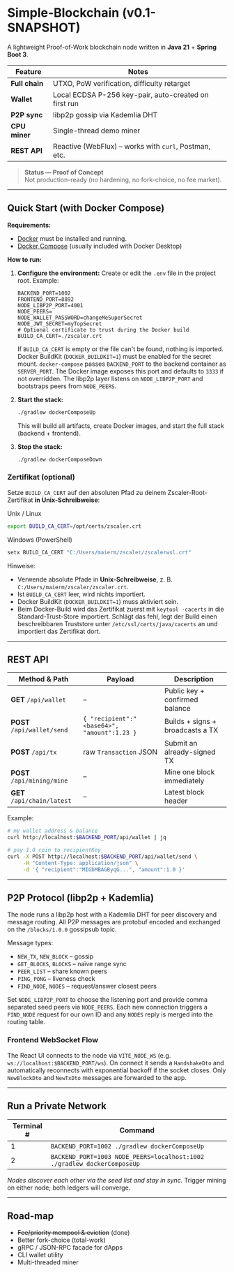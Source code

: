 # Simple-Blockchain (v0.1-SNAPSHOT)

A lightweight Proof-of-Work blockchain node written in **Java 21** + **Spring Boot 3**.

| Feature | Notes |
|---------|-------|
| **Full chain** | UTXO, PoW verification, difficulty retarget |
| **Wallet** | Local ECDSA P-256 key-pair, auto-created on first run |
| **P2P sync** | libp2p gossip via Kademlia DHT |
| **CPU miner** | Single-thread demo miner |
| **REST API** | Reactive (WebFlux) – works with `curl`, Postman, etc. |

> **Status — Proof of Concept**  
> Not production-ready (no hardening, no fork-choice, no fee market).

---

## Quick Start (with Docker Compose)

**Requirements:**
- [Docker](https://docs.docker.com/get-docker/) must be installed and running.
- [Docker Compose](https://docs.docker.com/compose/) (usually included with Docker Desktop)

**How to run:**

1. **Configure the environment:**
   Create or edit the `.env` file in the project root. Example:
   ```env
   BACKEND_PORT=1002
   FRONTEND_PORT=8892
   NODE_LIBP2P_PORT=4001
   NODE_PEERS=
   NODE_WALLET_PASSWORD=changeMeSuperSecret
   NODE_JWT_SECRET=myTopSecret
   # Optional certificate to trust during the Docker build
   BUILD_CA_CERT=./zscaler.crt
   ```
   If `BUILD_CA_CERT` is empty or the file can't be found, nothing is imported.
   Docker BuildKit (`DOCKER_BUILDKIT=1`) must be enabled for the secret mount.
   `docker-compose` passes `BACKEND_PORT` to the backend container as `SERVER_PORT`.
   The Docker image exposes this port and defaults to `3333` if not overridden.
   The libp2p layer listens on `NODE_LIBP2P_PORT` and bootstraps peers from `NODE_PEERS`.
2. **Start the stack:**
   ```bash
   ./gradlew dockerComposeUp
   ```
   This will build all artifacts, create Docker images, and start the full stack (backend + frontend).

3. **Stop the stack:**
   ```bash
   ./gradlew dockerComposeDown
   ```

### Zertifikat (optional)

Setze `BUILD_CA_CERT` auf den absoluten Pfad zu deinem
Zscaler-Root-Zertifikat **in Unix-Schreibweise**:

Unix / Linux
```bash
export BUILD_CA_CERT=/opt/certs/zscaler.crt
```

Windows (PowerShell)
```powershell
setx BUILD_CA_CERT "C:/Users/maierm/zscaler/zscalerwsl.crt"
```

Hinweise:

- Verwende absolute Pfade in **Unix-Schreibweise**, z. B. `C:/Users/maierm/zscaler/zscaler.crt`.
- Ist `BUILD_CA_CERT` leer, wird nichts importiert.
- Docker BuildKit (`DOCKER_BUILDKIT=1`) muss aktiviert sein.
- Beim Docker-Build wird das Zertifikat zuerst mit
  `keytool -cacerts` in die Standard-Trust-Store importiert. Schlägt das fehl,
  legt der Build einen beschreibbaren Truststore unter
  `/etc/ssl/certs/java/cacerts` an und importiert das Zertifikat dort.

---

## REST API

| Method & Path | Payload | Description |
|---------------|---------|-------------|
| **GET** `/api/wallet` | – | Public key + confirmed balance |
| **POST** `/api/wallet/send` | `{ "recipient":"<base64>", "amount":1.23 }` | Builds + signs + broadcasts a TX |
| **POST** `/api/tx` | raw `Transaction` JSON | Submit an already-signed TX |
| **POST** `/api/mining/mine` | – | Mine one block immediately |
| **GET** `/api/chain/latest` | – | Latest block header |

Example:

```bash
# my wallet address & balance
curl http://localhost:$BACKEND_PORT/api/wallet | jq

# pay 1.0 coin to recipientKey
curl -X POST http://localhost:$BACKEND_PORT/api/wallet/send \
     -H "Content-Type: application/json" \
     -d '{ "recipient":"MIGbMBAGByqG...", "amount":1.0 }'
```

---

## P2P Protocol (libp2p + Kademlia)

The node runs a libp2p host with a Kademlia DHT for peer discovery and message routing.
All P2P messages are protobuf encoded and exchanged on the `/blocks/1.0.0` gossipsub topic.

Message types:

* `NEW_TX`, `NEW_BLOCK`        – gossip
* `GET_BLOCKS`, `BLOCKS`       – naïve range sync
* `PEER_LIST`                  – share known peers
* `PING`, `PONG`               – liveness check
* `FIND_NODE`, `NODES`         – request/answer closest peers

Set `NODE_LIBP2P_PORT` to choose the listening port and provide comma separated seed peers via `NODE_PEERS`. Each new connection triggers a `FIND_NODE` request for our own ID and any `NODES` reply is merged into the routing table.

### Frontend WebSocket Flow

The React UI connects to the node via `VITE_NODE_WS` (e.g. `ws://localhost:$BACKEND_PORT/ws`).
On connect it sends a `HandshakeDto` and automatically reconnects with
exponential backoff if the socket closes. Only `NewBlockDto` and `NewTxDto`
messages are forwarded to the app.


---

## Run a Private Network

| Terminal # | Command |
|------------|---------|
| 1 | `BACKEND_PORT=1002 ./gradlew dockerComposeUp` |
| 2 | `BACKEND_PORT=1003 NODE_PEERS=localhost:1002 ./gradlew dockerComposeUp` |

*Nodes discover each other via the seed list and stay in sync.*
Trigger mining on either node; both ledgers will converge.

---

## Road-map

* ~~Fee/priority mempool & eviction~~ (done)
* Better fork-choice (total-work)  
* gRPC / JSON-RPC facade for dApps  
* CLI wallet utility  
* Multi-threaded miner

